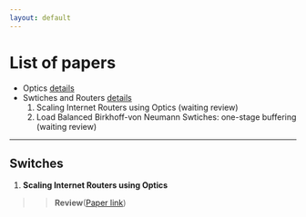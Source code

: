 ```yaml
---
layout: default
---
```



# [](#list) List of papers
  * Optics [details](#inference)
  * Swtiches and Routers [details](#inference)
    1. Scaling Internet Routers using Optics (waiting review)
    2. Load Balanced Birkhoff-von Neumann Swtiches: one-stage buffering (waiting review)

* * *
## <a id="train"></a>Switches
1. **Scaling Internet Routers using Optics**
> > **Review**([Paper link](http://dl.acm.org/citation.cfm?id=863978))
> >
